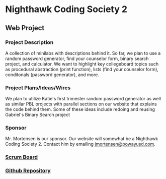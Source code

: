 # Nighthawk Coding Society 2
## Web Project 

### Project Description 
A collection of minilabs with descriptions behind it. So far, we plan to use a random password generator, find your counselor form, binary search project, and calculator. We want to highlight key collegeboard topics such as procedural abstraction (print function), lists (find your counselor form), conditonals (password generator), and more. 

### Project Plans/Ideas/Wires
We plan to utilize Katie's first trimester random password generator as well as similar PBL projects with parallel sections on our website that explains the code behind them. Some of these ideas include redoing and reusing Gabriel's Binary Search project 

### Sponsor 
Mr. Mortensen is our sponsor. Our website will somewhat be a Nighthawk Coding Society 2. Contact him by emailing jmortensen@powayusd.com.

### [Scrum Board](https://github.com/nadirahaddach/TheSlayers.github.io/projects/1)
### [Github Repository](https://github.com/nadirahaddach/TheSlayers.github.io)


